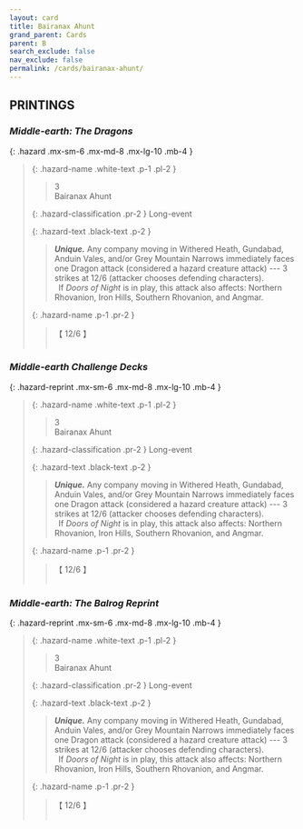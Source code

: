 ```yaml
---
layout: card
title: Bairanax Ahunt
grand_parent: Cards
parent: B
search_exclude: false
nav_exclude: false
permalink: /cards/bairanax-ahunt/
---
```


## PRINTINGS


### _Middle-earth: The Dragons_

{: .hazard .mx-sm-6 .mx-md-8 .mx-lg-10 .mb-4 }
> {: .hazard-name .white-text .p-1 .pl-2 }
> > <div class="hazard-mp">3</div>
> > <div class="card-name">Bairanax Ahunt</div>
>
> {: .hazard-classification .pr-2 }
> Long-event
>
> {: .hazard-text .black-text .p-2 }
> > _**Unique.**_ Any company moving in Withered Heath, Gundabad, Anduin Vales, and/or Grey Mountain Narrows immediately faces one Dragon attack (considered a hazard creature attack) --- 3 strikes at 12/6 (attacker chooses defending characters). <br>&ensp;If _Doors of Night_ is in play, this attack also affects: Northern Rhovanion, Iron Hills, Southern Rhovanion, and Angmar. 
>
> {: .hazard-name .p-1 .pr-2 }
> > <div class="card-shield">【 12/6 】</div>
> > <div class="card-corruption">&nbsp;</div>

### _Middle-earth Challenge Decks_

{: .hazard-reprint .mx-sm-6 .mx-md-8 .mx-lg-10 .mb-4 }
> {: .hazard-name .white-text .p-1 .pl-2 }
> > <div class="hazard-mp">3</div>
> > <div class="card-name">Bairanax Ahunt</div>
>
> {: .hazard-classification .pr-2 }
> Long-event
>
> {: .hazard-text .black-text .p-2 }
> > _**Unique.**_ Any company moving in Withered Heath, Gundabad, Anduin Vales, and/or Grey Mountain Narrows immediately faces one Dragon attack (considered a hazard creature attack) --- 3 strikes at 12/6 (attacker chooses defending characters). <br>&ensp;If _Doors of Night_ is in play, this attack also affects: Northern Rhovanion, Iron Hills, Southern Rhovanion, and Angmar. 
>
> {: .hazard-name .p-1 .pr-2 }
> > <div class="card-shield">【 12/6 】</div>
> > <div class="card-corruption-white">&nbsp;</div>

### _Middle-earth: The Balrog Reprint_

{: .hazard-reprint .mx-sm-6 .mx-md-8 .mx-lg-10 .mb-4 }
> {: .hazard-name .white-text .p-1 .pl-2 }
> > <div class="hazard-mp">3</div>
> > <div class="card-name">Bairanax Ahunt</div>
>
> {: .hazard-classification .pr-2 }
> Long-event
>
> {: .hazard-text .black-text .p-2 }
> > _**Unique.**_ Any company moving in Withered Heath, Gundabad, Anduin Vales, and/or Grey Mountain Narrows immediately faces one Dragon attack (considered a hazard creature attack) --- 3 strikes at 12/6 (attacker chooses defending characters). <br>&ensp;If _Doors of Night_ is in play, this attack also affects: Northern Rhovanion, Iron Hills, Southern Rhovanion, and Angmar. 
>
> {: .hazard-name .p-1 .pr-2 }
> > <div class="card-shield">【 12/6 】</div>
> > <div class="card-corruption-white">&nbsp;</div>
